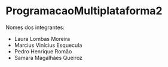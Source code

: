 # ProgramacaoMultiplataforma2

Nomes dos integrantes:

- Laura Lombas Moreira
- Marcius Vinícius Esquecula
- Pedro Henrique Romão
- Samara Magalhães Queiroz

